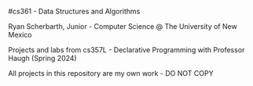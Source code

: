 #cs361 - Data Structures and Algorithms

Ryan Scherbarth, Junior - Computer Science @ The University of New Mexico

Projects and labs from cs357L - Declarative Programming with Professor Haugh (Spring 2024)

All projects in this repository are my own work - DO NOT COPY
